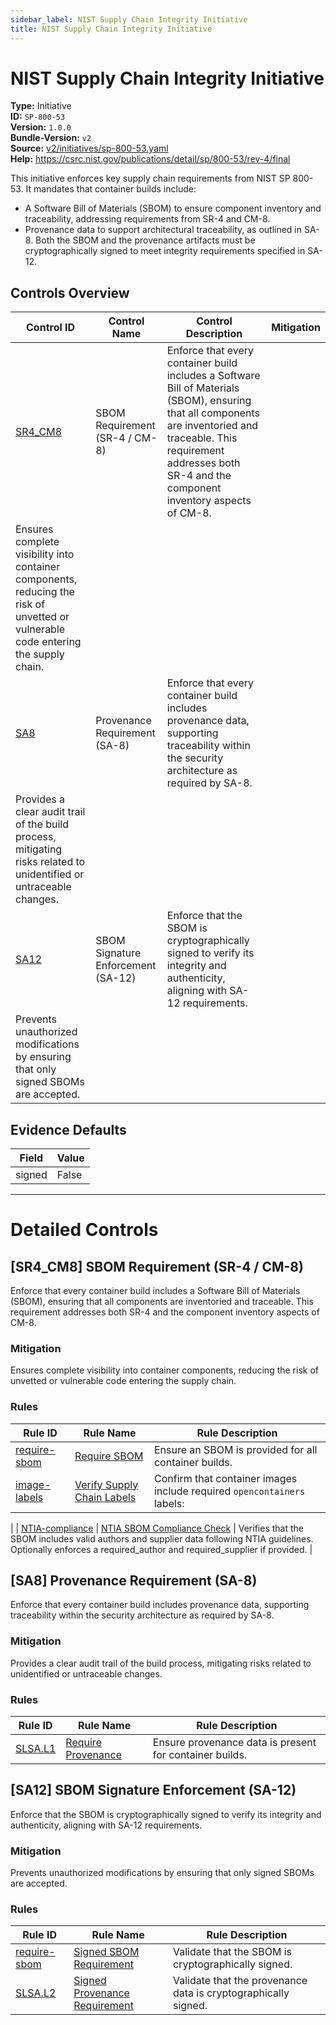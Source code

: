 ```yaml
---
sidebar_label: NIST Supply Chain Integrity Initiative
title: NIST Supply Chain Integrity Initiative
---  
```

# NIST Supply Chain Integrity Initiative  
**Type:** Initiative  
**ID:** `SP-800-53`  
**Version:** `1.0.0`  
**Bundle-Version:** `v2`  
**Source:** [v2/initiatives/sp-800-53.yaml](https://github.com/scribe-public/sample-policies/blob/main/v2/initiatives/sp-800-53.yaml)  
**Help:** https://csrc.nist.gov/publications/detail/sp/800-53/rev-4/final  

This initiative enforces key supply chain requirements from NIST SP 800-53. It mandates that container builds include:
  - A Software Bill of Materials (SBOM) to ensure component inventory and traceability,
    addressing requirements from SR-4 and CM-8.
  - Provenance data to support architectural traceability, as outlined in SA-8.
Both the SBOM and the provenance artifacts must be cryptographically signed to meet integrity requirements specified in SA-12.


## Controls Overview

| Control ID | Control Name | Control Description | Mitigation |
|------------|--------------|---------------------|------------|
|  [SR4_CM8](#sr4_cm8-sbom-requirement-sr-4-cm-8) | SBOM Requirement (SR-4 / CM-8) | Enforce that every container build includes a Software Bill of Materials (SBOM), ensuring that all components are inventoried and traceable. This requirement addresses both SR-4 and the component inventory aspects of CM-8.
 | Ensures complete visibility into container components, reducing the risk of unvetted or vulnerable code entering the supply chain. |
|  [SA8](#sa8-provenance-requirement-sa-8) | Provenance Requirement (SA-8) | Enforce that every container build includes provenance data, supporting traceability within the security architecture as required by SA-8.
 | Provides a clear audit trail of the build process, mitigating risks related to unidentified or untraceable changes. |
|  [SA12](#sa12-sbom-signature-enforcement-sa-12) | SBOM Signature Enforcement (SA-12) | Enforce that the SBOM is cryptographically signed to verify its integrity and authenticity, aligning with SA-12 requirements.
 | Prevents unauthorized modifications by ensuring that only signed SBOMs are accepted. |

## Evidence Defaults

| Field | Value |
|-------|-------|
| signed | False |

---

# Detailed Controls

## [SR4_CM8] SBOM Requirement (SR-4 / CM-8)

Enforce that every container build includes a Software Bill of Materials (SBOM), ensuring that all components are inventoried and traceable. This requirement addresses both SR-4 and the component inventory aspects of CM-8.



### Mitigation  
Ensures complete visibility into container components, reducing the risk of unvetted or vulnerable code entering the supply chain.

### Rules

| Rule ID | Rule Name | Rule Description |
|---------|-----------|------------------|
| [require-sbom](https://scribe-security.netlify.app/docs/configuration/initiatives/rules/sbom/require-sbo) | [Require SBOM](rules/sbom/require-sbom.md) | Ensure an SBOM is provided for all container builds. |
| [image-labels](https://scribe-security.netlify.app/docs/configuration/initiatives/rules/images/verify-labels) | [Verify Supply Chain Labels](rules/images/verify-labels.md) | Confirm that container images include required `opencontainers` labels:
 |
| [NTIA-compliance](https://scribe-security.netlify.app/docs/configuration/initiatives/rules/sbom/NTIA-compliance) | [NTIA SBOM Compliance Check](rules/sbom/NTIA-compliance.md) | Verifies that the SBOM includes valid authors and supplier data following NTIA guidelines. Optionally enforces a required_author and required_supplier if provided.
 |

## [SA8] Provenance Requirement (SA-8)

Enforce that every container build includes provenance data, supporting traceability within the security architecture as required by SA-8.



### Mitigation  
Provides a clear audit trail of the build process, mitigating risks related to unidentified or untraceable changes.

### Rules

| Rule ID | Rule Name | Rule Description |
|---------|-----------|------------------|
| [SLSA.L1](https://scribe-security.netlify.app/docs/configuration/initiatives/rules/slsa/l1-provenance-exists) | [Require Provenance](rules/slsa/l1-provenance-exists.md) | Ensure provenance data is present for container builds. |

## [SA12] SBOM Signature Enforcement (SA-12)

Enforce that the SBOM is cryptographically signed to verify its integrity and authenticity, aligning with SA-12 requirements.



### Mitigation  
Prevents unauthorized modifications by ensuring that only signed SBOMs are accepted.

### Rules

| Rule ID | Rule Name | Rule Description |
|---------|-----------|------------------|
| [require-sbom](https://scribe-security.netlify.app/docs/configuration/initiatives/rules/sbom/require-sbo) | [Signed SBOM Requirement](rules/sbom/require-sbom.md) | Validate that the SBOM is cryptographically signed. |
| [SLSA.L2](https://scribe-security.netlify.app/docs/configuration/initiatives/rules/slsa/l2-provenance-authenticate) | [Signed Provenance Requirement](rules/slsa/l2-provenance-authenticated.md) | Validate that the provenance data is cryptographically signed. |
